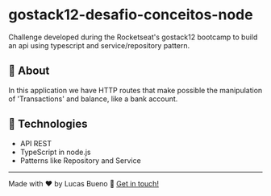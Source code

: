 # gostack12-desafio-conceitos-node
Challenge developed during the Rocketseat's gostack12 bootcamp to build an api using typescript and service/repository pattern. 

## :memo: About
In this application we have HTTP routes that make possible the manipulation of 'Transactions' and balance, like a bank account.


## :rocket: Technologies
- API REST
- TypeScript in node.js
- Patterns like Repository and Service


---


Made with ♥ by Lucas Bueno :wave: [Get in touch!](https://www.linkedin.com/in/lucasbbueno)
